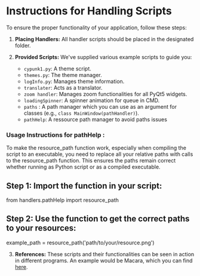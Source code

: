 # Instructions for Handling Scripts

To ensure the proper functionality of your application, follow these steps:

1. **Placing Handlers:** All handler scripts should be placed in the designated folder.

2. **Provided Scripts:** We've supplied various example scripts to guide you:
   - `cypunk1.py`: A theme script.
   - `themes.py`: The theme manager.
   - `logInfo.py`: Manages theme information.
   - `translater`: Acts as a translator.
   - `zoom handler`: Manages zoom functionalities for all PyQt5 widgets.
   - `loadingSpinner`: A spinner animation for queue in CMD.
   - `paths` : A path manager which you can use as an argument for classes (e.g., `class MainWindow(pathHandler)`).
   - `pathHelp`: A ressource path manager to avoid paths issues  

### Usage Instructions for pathHelp :

 To make the resource_path function work, especially when compiling the script to an executable,
 you need to replace all your relative paths with calls to the resource_path function. 
 This ensures the paths remain correct whether running as Python script or as a compiled executable.

Step 1: Import the function in your script:
---
from handlers.pathHelp import resource_path

Step 2: Use the function to get the correct paths to your resources:
---
example_path = resource_path('path/to/your/resource.png')



3. **References:** These scripts and their functionalities can be seen in action in different programs. An example would be Macara, which you can find [here](https://github.com/SECRET-GUEST/Macara).

